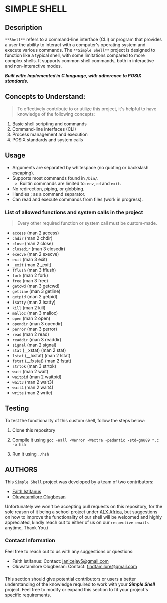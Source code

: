 # SIMPLE SHELL

## Description

`**Shell**` refers to a command-line interface (CLI) or program that provides a user the ability to interact with a computer's operating system and execute various commands.
The `**Simple Shell**` project is designed to function like a typical shell, with some limitations compared to more complex shells. It supports common shell commands, both in interactive and non-interactive modes.

***Built with: Implemented in C language, with adherence to POSIX standards.***

## Concepts to Understand:
> To effectively contribute to or utilize this project, it's helpful to have knowledge of the following concepts:

1. Basic shell scripting and commands
2. Command-line interfaces (CLI)
3. Process management and execution
4. POSIX standards and system calls

## Usage

- Arguments are separated by whitespace (no quoting or backslash escaping).
- Supports most commands found in `/bin/`.
	- Builtin commands are limited to: `env`, `cd` and `exit`.
- No redirection, piping, or globbing.
- Handles ; as a command separator.
- Can read and execute commands from files (work in progress).

### List of allowed functions and system calls in the project
> Every other required function or system call must be custom-made.

- `access` (man 2 access)
- `chdir` (man 2 chdir)
- `close` (man 2 close)
- `closedir` (man 3 closedir)
- `execve` (man 2 execve)
- `exit` (man 3 exit)
- `_exit` (man 2 _exit)
- `fflush` (man 3 fflush)
- `fork` (man 2 fork)
- `free` (man 3 free)
- `getcwd` (man 3 getcwd)
- `getline` (man 3 getline)
- `getpid` (man 2 getpid)
- `isatty` (man 3 isatty)
- `kill` (man 2 kill)
- `malloc` (man 3 malloc)
- `open` (man 2 open)
- `opendir` (man 3 opendir)
- `perror` (man 3 perror)
- `read` (man 2 read)
- `readdir` (man 3 readdir)
- `signal` (man 2 signal)
- `stat` (__xstat) (man 2 stat)
- `lstat` (__lxstat) (man 2 lstat)
- `fstat` (__fxstat) (man 2 fstat)
- `strtok` (man 3 strtok)
- `wait` (man 2 wait)
- `waitpid` (man 2 waitpid)
- `wait3` (man 2 wait3)
- `wait4` (man 2 wait4)
- `write` (man 2 write)

## Testing
To test the functionality of this custom shell, follow the steps below:
1. Clone this repository

2. Compile it using `gcc -Wall -Werror -Wextra -pedantic -std=gnu89 *.c -o hsh`

3. Run it using `./hsh`

## AUTHORS
This `Simple Shell` project was developed by a team of two contributors:
- [Faith Istifanus](https://github.com/Janicejay)
- [Oluwatamilore Olugbesan](https://github.com/Tamilore-0)

Unfortunately we won't be accepting pull requests on this repository, for the sole reason of it being a school project under [ALX Africa](https://www.alxafrica.com/), but suggestions on how to improve the functionality of our shell will be welcomed and highly appreciated, kindly reach out to either of us on our `respective emails` anytime, Thank You.i

### Contact Information
Feel free to reach out to us with any suggestions or questions:

- Faith Istifanus: Contact: janicejay5@gmail.com
- Oluwatamilore Olugbesan: Contact: findtamilore@gmail.com
###
This section should give potential contributors or users a better understanding of the knowledge required to work with your ***Simple Shell*** project. Feel free to modify or expand this section to fit your project's specific requirements.

